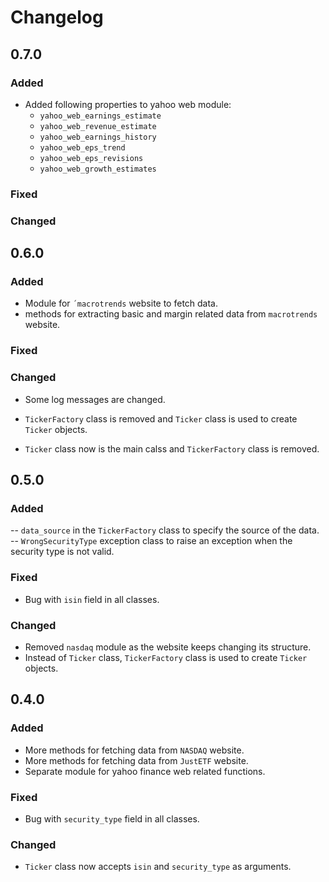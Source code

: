 # Changelog


## 0.7.0

### Added

- Added following properties to yahoo web module:
    - `yahoo_web_earnings_estimate` 
    - `yahoo_web_revenue_estimate`
    - `yahoo_web_earnings_history`
    - `yahoo_web_eps_trend`
    - `yahoo_web_eps_revisions`
    - `yahoo_web_growth_estimates`

### Fixed

### Changed


## 0.6.0

### Added

- Module for `´macrotrends` website to fetch data.
- methods for extracting basic and margin related data from `macrotrends` website.

### Fixed

### Changed

- Some log messages are changed.
- `TickerFactory` class is removed and `Ticker` class is used to create `Ticker` objects.

- `Ticker` class now is the main calss and `TickerFactory` class is removed.

## 0.5.0

### Added

-- `data_source` in the `TickerFactory` class to specify the source of the data.
-- `WrongSecurityType` exception class to raise an exception when the security type is not valid.

### Fixed

- Bug with `isin` field in all classes.

### Changed

- Removed `nasdaq` module as the website keeps changing its structure.
- Instead of `Ticker` class, `TickerFactory` class is used to create `Ticker` objects.

## 0.4.0

### Added

- More methods for fetching data from `NASDAQ` website.
- More methods for fetching data from `JustETF` website.
- Separate module for yahoo finance web related functions.

### Fixed

- Bug with `security_type` field in all classes.

### Changed

- `Ticker` class now accepts `isin` and `security_type` as arguments.
